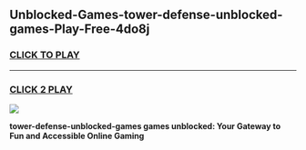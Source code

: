 
## Unblocked-Games-tower-defense-unblocked-games-Play-Free-4do8j
<h3>
<a href="https://premium76.site?title=tower-defense-unblocked-games&ref=17A">CLICK TO PLAY</a></h3>
<hr>

<h3>
<a href="https://premium76.site?title=tower-defense-unblocked-games&ref=17A">CLICK 2 PLAY</a>
  
</h3>

<a href="https://premium76.site?title=tower-defense-unblocked-games&ref=17A"><img src="https://clearcache.store/games.png"></a>


**tower-defense-unblocked-games games unblocked: Your Gateway to Fun and Accessible Online Gaming**
